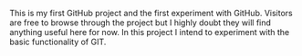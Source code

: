 This is my first GitHub project and the first experiment with GitHub. Visitors are free to browse through the project but I highly doubt they will find anything useful here for now. 
In this project I intend to experiment with the basic functionality of GIT.



